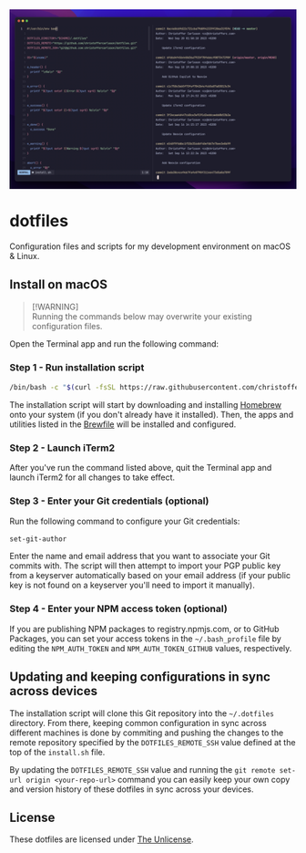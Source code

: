 <img align="center" src="./screenshot.png" />

# dotfiles

Configuration files and scripts for my development environment on macOS & Linux.

## Install on macOS

> [!WARNING]\
> Running the commands below may overwrite your existing configuration files.

Open the Terminal app and run the following command:

### Step 1 - Run installation script

```bash
/bin/bash -c "$(curl -fsSL https://raw.githubusercontent.com/christoffercarlsson/dotfiles/HEAD/install.sh)"
```

The installation script will start by downloading and installing
[Homebrew](https://brew.sh) onto your system (if you don't already have it
installed). Then, the apps and utilities listed in the
[Brewfile](./homebrew/Brewfile) will be installed and configured.

### Step 2 - Launch iTerm2

After you've run the command listed above, quit the Terminal app and launch
iTerm2 for all changes to take effect.

### Step 3 - Enter your Git credentials (optional)

Run the following command to configure your Git credentials:

```bash
set-git-author
```

Enter the name and email address that you want to associate your Git commits
with. The script will then attempt to import your PGP public key from a
keyserver automatically based on your email address (if your public key is not
found on a keyserver you'll need to import it manually).

### Step 4 - Enter your NPM access token (optional)

If you are publishing NPM packages to registry.npmjs.com, or to GitHub Packages,
you can set your access tokens in the `~/.bash_profile` file by editing the
`NPM_AUTH_TOKEN` and `NPM_AUTH_TOKEN_GITHUB` values, respectively.

## Updating and keeping configurations in sync across devices

The installation script will clone this Git repository into the `~/.dotfiles`
directory. From there, keeping common configuration in sync across different
machines is done by commiting and pushing the changes to the remote repository
specified by the `DOTFILES_REMOTE_SSH` value defined at the top of the
`install.sh` file.

By updating the `DOTFILES_REMOTE_SSH` value and running the
`git remote set-url origin <your-repo-url>` command you can easily keep your own
copy and version history of these dotfiles in sync across your devices.

## License

These dotfiles are licensed under [The Unlicense](./LICENSE).
